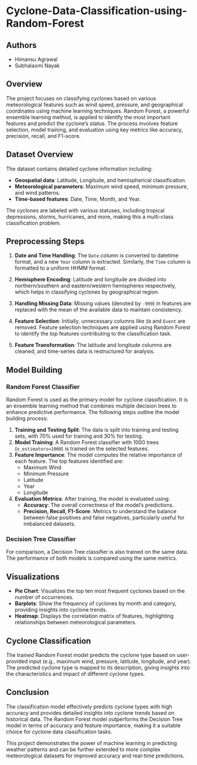 # Cyclone-Data-Classification-using-Random-Forest

## Authors
- Himansu Agrawal
- Subhalaxmi Nayak

## Overview
The project focuses on classifying cyclones based on various meteorological features such as wind speed, pressure, and geographical coordinates using machine learning techniques. Random Forest, a powerful ensemble learning method, is applied to identify the most important features and predict the cyclone’s status. The process involves feature selection, model training, and evaluation using key metrics like accuracy, precision, recall, and F1-score.

## Dataset Overview
The dataset contains detailed cyclone information including:
- **Geospatial data**: Latitude, Longitude, and hemispherical classification.
- **Meteorological parameters**: Maximum wind speed, minimum pressure, and wind patterns.
- **Time-based features**: Date, Time, Month, and Year.

The cyclones are labeled with various statuses, including tropical depressions, storms, hurricanes, and more, making this a multi-class classification problem.

## Preprocessing Steps
1. **Date and Time Handling**: The `Date` column is converted to datetime format, and a new `Year` column is extracted. Similarly, the `Time` column is formatted to a uniform HHMM format.
   
2. **Hemisphere Encoding**: Latitude and longitude are divided into northern/southern and eastern/western hemispheres respectively, which helps in classifying cyclones by geographical region.

3. **Handling Missing Data**: Missing values (denoted by `-999`) in features are replaced with the mean of the available data to maintain consistency.

4. **Feature Selection**: Initially, unnecessary columns like `ID` and `Event` are removed. Feature selection techniques are applied using Random Forest to identify the top features contributing to the classification task.

5. **Feature Transformation**: The latitude and longitude columns are cleaned, and time-series data is restructured for analysis.

## Model Building

### Random Forest Classifier
Random Forest is used as the primary model for cyclone classification. It is an ensemble learning method that combines multiple decision trees to enhance predictive performance. The following steps outline the model building process:
1. **Training and Testing Split**: The data is split into training and testing sets, with 70% used for training and 30% for testing.
2. **Model Training**: A Random Forest classifier with 1000 trees (`n_estimators=1000`) is trained on the selected features.
3. **Feature Importance**: The model computes the relative importance of each feature. The top features identified are:
   - Maximum Wind
   - Minimum Pressure
   - Latitude
   - Year
   - Longitude
4. **Evaluation Metrics**: After training, the model is evaluated using:
   - **Accuracy**: The overall correctness of the model’s predictions.
   - **Precision, Recall, F1-Score**: Metrics to understand the balance between false positives and false negatives, particularly useful for imbalanced datasets.

### Decision Tree Classifier
For comparison, a Decision Tree classifier is also trained on the same data. The performance of both models is compared using the same metrics.

## Visualizations
- **Pie Chart**: Visualizes the top ten most frequent cyclones based on the number of occurrences.
- **Barplots**: Show the frequency of cyclones by month and category, providing insights into cyclone trends.
- **Heatmap**: Displays the correlation matrix of features, highlighting relationships between meteorological parameters.
  
## Cyclone Classification
The trained Random Forest model predicts the cyclone type based on user-provided input (e.g., maximum wind, pressure, latitude, longitude, and year). The predicted cyclone type is mapped to its description, giving insights into the characteristics and impact of different cyclone types.

## Conclusion
The classification model effectively predicts cyclone types with high accuracy and provides detailed insights into cyclone trends based on historical data. The Random Forest model outperforms the Decision Tree model in terms of accuracy and feature importance, making it a suitable choice for cyclone data classification tasks.

This project demonstrates the power of machine learning in predicting weather patterns and can be further extended to more complex meteorological datasets for improved accuracy and real-time predictions.

